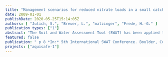 ```yaml
---
title: "Management scenarios for reduced nitrate loads in a small catchment in Brittany (France) - the problem of data scarcity and the resulting predictive uncertainty."
date: 2009-01-01
publishDate: 2020-05-25T15:14:05Z
authors: [ "Julich, S.", "Breuer, L.", "matzinger", "Frede, H.-G." ]
publication_types: ["1"]
abstract: "The Soil and Water Assessment Tool (SWAT) has been applied to the Ic watershed, Brittany, France, to evaluate scenarios for reduction of nitrate in stream water. For the simulated period the model showed fair results with a mean index of agreement of 0.64 at the watershed outlet for discharge and nitrate loads. The management goal for the watershed is the meeting of drinking water threshold at the watershed outlet. An analysis of observed data revealed that nitrate loads would have to be reduced by at least 17% on average to reach that goal. Scenarios investigated cover fertilizer reduction and the introduction of wetland buffer zones. Decreased nitrogen inputs were realized on a) selected subbasins and b) all agricultural fields; wetlands were placed at three model subbasins. Most effective measures were a 50% fertilizer decrease on selected subbasins resulting in a range of 13 22 % reduction of nitrate loads with a high uncertainty. Consequently, none of the tested measures is likely to achieve a sufficient reduction. Combined measures such as enhanced fertilizer management and concurrent introduction of wetlands seem to be the most promising way to approach the drinking water threshold."
featured: false
publication: " p 8 *In:* 5th International SWAT Conference. Boulder, Colorado, USA. 5. - 7.8.2009"
projects: ["aquisafe-1"]
---
```


